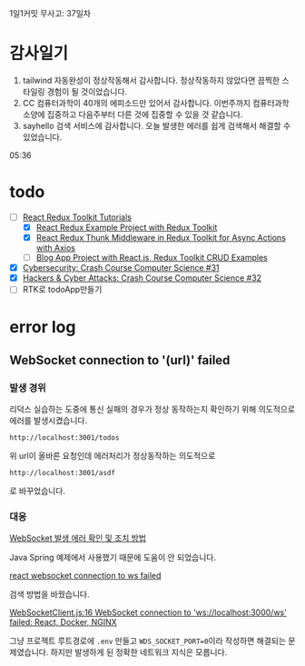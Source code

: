 1일1커밋 무사고: 37일차

# 감사일기

1. tailwind 자동완성이 정상작동해서 감사합니다. 정상작동하지 않았다면 끔찍한 스타일링 경험이 될 것이었습니다.
2. CC 컴퓨터과학이 40개의 에피소드만 있어서 감사합니다. 이번주까지 컴퓨터과학 소양에 집중하고 다음주부터 다른 것에 집중할 수 있을 것 같습니다.
3. sayhello 검색 서비스에 감사합니다. 오늘 발생한 에러를 쉽게 검색해서 해결할 수 있었습니다.

05:36

# todo

- [ ] [React Redux Toolkit Tutorials](https://www.youtube.com/playlist?list=PL0Zuz27SZ-6M1J5I1w2-uZx36Qp6qhjKo)
  - [x] [React Redux Example Project with Redux Toolkit]()
  - [x] [React Redux Thunk Middleware in Redux Toolkit for Async Actions with Axios]()
  - [ ] [Blog App Project with React.js, Redux Toolkit CRUD Examples]()
- [x] [Cybersecurity: Crash Course Computer Science #31]()
- [x] [Hackers & Cyber Attacks: Crash Course Computer Science #32]()
- [ ] RTK로 todoApp만들기

# error log

## WebSocket connection to '(url)' failed

### 발생 경위

리덕스 실습하는 도중에 통신 실패의 경우가 정상 동작하는지 확인하기 위해 의도적으로 에러를 발생시켰습니다.

```url
http://localhost:3001/todos
```

위 url이 올바른 요청인데 에러처리가 정상동작하는 의도적으로

```url
http://localhost:3001/asdf
```

로 바꾸었습니다.

### 대응

[WebSocket 발생 에러 확인 및 조치 방법](https://hyeon-jinhyeok.tistory.com/38)

Java Spring 예제에서 사용했기 때문에 도움이 안 되었습니다.

[react websocket connection to ws failed](https://beta.sayhello.so/search?q=react+websocket+connection+to+ws+failed)

검색 방법을 바꿨습니다.

[WebSocketClient.js:16 WebSocket connection to 'ws://localhost:3000/ws' failed: React, Docker, NGINX](https://stackoverflow.com/questions/70585472/websocketclient-js16-websocket-connection-to-ws-localhost3000-ws-failed-r)

그냥 프로젝트 루트경로에 `.env` 만들고 `WDS_SOCKET_PORT=0`이라 작성하면 해결되는 문제였습니다. 하지만 발생하게 된 정확한 네트워크 지식은 모릅니다.
